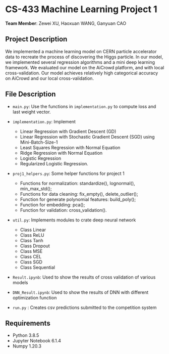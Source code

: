 # CS-433 Machine Learning Project 1

__Team Member__: Zewei XU, Haoxuan WANG, Ganyuan CAO


## Project Description
We implemented a machine learning model on CERN particle accelerator data to recreate the process of discovering the Higgs particle. In our model, we implemented several regression algorithms and a mini deep learning framework. We evaluated our model on the AiCrowd platform, and with local cross-validation. Our model achieves relatively high categorical accuracy on AiCrowd and our local cross-validation. 

## File Description
* `main.py`: Use the functions in `implementation.py` to compute loss and last weight vector.

* `implementation.py`: Implement
  *  Linear Regression with Gradient Descent (GD)
  *  Linear Regression with Stochastic Gradient Descent (SGD) using Mini-Batch-Size-1
  *  Least Squares Regression with Normal Equation
  *  Ridge Regression with Normal Equation
  *  Logistic Regression 
  *  Regularized Logistic Regression. 

* `proj1_helpers.py`: Some helper functions for project 1
  * Functions for normalization: standardize(), lognormal(), min_max_std();
  * Functions for data cleaning: fix_empty(), delete_outlier();
  * Function for generate polynomial features: build_poly();
  * Function for embedding: pca();
  * Function for validation: cross_validation().
    
* `util.py`: Implements modules to crate deep neural network
  *  Class Linear
  *  Class ReLU
  *  Class Tanh
  *  Class Dropout
  *  Class MSE
  *  Class CEL
  *  Class SGD
  *  Class Sequential

* `Result.ipynb`: Used to show the results of cross validation of various models

* `DNN_Result.ipynb`: Used to show the results of DNN with different optimization function

* `run.py` :  Creates csv predictions submitted to the competition system

## Requirements
* Python 3.8.5 
* Jupyter Notebook 6.1.4
* Numpy 1.20.3
